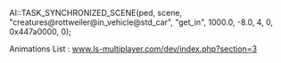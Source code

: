  AI::TASK_SYNCHRONIZED_SCENE(ped, scene, "creatures@rottweiler@in_vehicle@std_car", "get_in", 1000.0, -8.0, 4, 0, 0x447a0000, 0);

Animations List : www.ls-multiplayer.com/dev/index.php?section=3